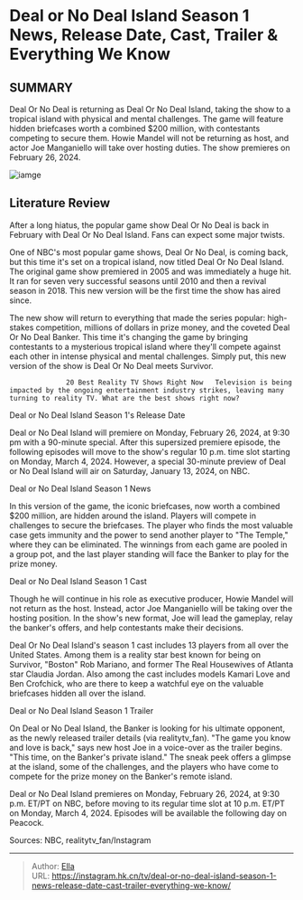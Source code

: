 # Deal or No Deal Island Season 1 News, Release Date, Cast, Trailer &amp; Everything We Know


## SUMMARY 



  Deal Or No Deal is returning as Deal Or No Deal Island, taking the show to a tropical island with physical and mental challenges.   The game will feature hidden briefcases worth a combined $200 million, with contestants competing to secure them.   Howie Mandel will not be returning as host, and actor Joe Manganiello will take over hosting duties. The show premieres on February 26, 2024.  

![iamge](https://static1.srcdn.com/wordpress/wp-content/uploads/2024/01/deal-or-no-deal-island-season-1_-news-release-date-cast-trailer-everything-we-know.jpg)

## Literature Review
After a long hiatus, the popular game show Deal Or No Deal is back in February with Deal Or No Deal Island. Fans can expect some major twists.




One of NBC&#39;s most popular game shows, Deal Or No Deal, is coming back, but this time it&#39;s set on a tropical island, now titled Deal Or No Deal Island. The original game show premiered in 2005 and was immediately a huge hit. It ran for seven very successful seasons until 2010 and then a revival season in 2018. This new version will be the first time the show has aired since.




The new show will return to everything that made the series popular: high-stakes competition, millions of dollars in prize money, and the coveted Deal Or No Deal Banker. This time it&#39;s changing the game by bringing contestants to a mysterious tropical island where they&#39;ll compete against each other in intense physical and mental challenges. Simply put, this new version of the show is Deal Or No Deal meets Survivor.

                  20 Best Reality TV Shows Right Now   Television is being impacted by the ongoing entertainment industry strikes, leaving many turning to reality TV. What are the best shows right now?    


 Deal or No Deal Island Season 1&#39;s Release Date 
          

Deal or No Deal Island will premiere on Monday, February 26, 2024, at 9:30 pm with a 90-minute special. After this supersized premiere episode, the following episodes will move to the show&#39;s regular 10 p.m. time slot starting on Monday, March 4, 2024. However, a special 30-minute preview of Deal or No Deal Island will air on Saturday, January 13, 2024, on NBC.






 Deal or No Deal Island Season 1 News 
          

In this version of the game, the iconic briefcases, now worth a combined $200 million, are hidden around the island. Players will compete in challenges to secure the briefcases. The player who finds the most valuable case gets immunity and the power to send another player to &#34;The Temple,&#34; where they can be eliminated. The winnings from each game are pooled in a group pot, and the last player standing will face the Banker to play for the prize money.



 Deal or No Deal Island Season 1 Cast 
          

Though he will continue in his role as executive producer, Howie Mandel will not return as the host. Instead, actor Joe Manganiello will be taking over the hosting position. In the show&#39;s new format, Joe will lead the gameplay, relay the banker&#39;s offers, and help contestants make their decisions.




Deal Or No Deal Island&#39;s season 1 cast includes 13 players from all over the United States. Among them is a reality star best known for being on Survivor, &#34;Boston&#34; Rob Mariano, and former The Real Housewives of Atlanta star Claudia Jordan. Also among the cast includes models Kamari Love and Ben Crofchick, who are there to keep a watchful eye on the valuable briefcases hidden all over the island.



 Deal or No Deal Island Season 1 Trailer 

 

On Deal or No Deal Island, the Banker is looking for his ultimate opponent, as the newly released trailer details (via realitytv_fan). &#34;The game you know and love is back,&#34; says new host Joe in a voice-over as the trailer begins. &#34;This time, on the Banker&#39;s private island.&#34; The sneak peek offers a glimpse at the island, some of the challenges, and the players who have come to compete for the prize money on the Banker&#39;s remote island.






Deal or No Deal Island premieres on Monday, February 26, 2024, at 9:30 p.m. ET/PT on NBC, before moving to its regular time slot at 10 p.m. ET/PT on Monday, March 4, 2024. Episodes will be available the following day on Peacock.




Sources: NBC, realitytv_fan/Instagram



---

> Author: [Ella](https://instagram.hk.cn/)  
> URL: https://instagram.hk.cn/tv/deal-or-no-deal-island-season-1-news-release-date-cast-trailer-everything-we-know/  

